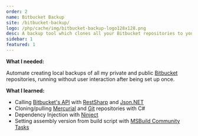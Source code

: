 ```yaml
---
order: 2
name: Bitbucket Backup
site: /bitbucket-backup/
logo: /php/cache/img/bitbucket-backup-logo128x128.png
desc: A backup tool which clones all your Bitbucket repositories to your local machine
sidebar: 1
featured: 1
---
```


**What I needed:**

Automate creating local backups of all my private and public [Bitbucket](https://bitbucket.org) repositories, running without user interaction after being set up once.

**What I learned:**

- Calling [Bitbucket's API](https://api.bitbucket.org/) with [RestSharp](http://restsharp.org/) and [Json.NET](http://www.newtonsoft.com/json)
- Cloning/pulling [Mercurial](https://www.mercurial-scm.org/) and [Git](http://git-scm.com/) repositories with C#
- Dependency Injection with [Ninject](http://ninject.org/)
- Setting assembly version from build script with [MSBuild Community Tasks](https://github.com/loresoft/msbuildtasks)